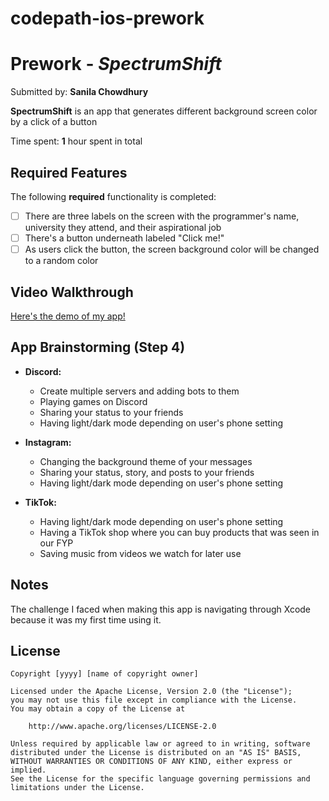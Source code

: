# codepath-ios-prework
# Prework - *SpectrumShift*

Submitted by: **Sanila Chowdhury**

**SpectrumShift** is an app that generates different background screen color by a click of a button

Time spent: **1** hour spent in total

## Required Features

The following **required** functionality is completed:

- [ ] There are three labels on the screen with the programmer's name, university they attend, and their aspirational job
- [ ] There's a button underneath labeled "Click me!"
- [ ] As users click the button, the screen background color will be changed to a random color
 
## Video Walkthrough

[Here's the demo of my app!](https://www.loom.com/share/16a97b2c00ed47f5a73d5a6fb2b7dac8?sid=50e48ac3-eab9-4436-9fb4-18fd5bec26e8)

## App Brainstorming (Step 4)
- **Discord:**
    - Create multiple servers and adding bots to them
    - Playing games on Discord
    - Sharing your status to your friends
    - Having light/dark mode depending on user's phone setting
 
- **Instagram:**
    - Changing the background theme of your messages
    - Sharing your status, story, and posts to your friends
    - Having light/dark mode depending on user's phone setting
      
- **TikTok:**
    - Having light/dark mode depending on user's phone setting
    - Having a TikTok shop where you can buy products that was seen in our FYP
    - Saving music from videos we watch for later use

## Notes
The challenge I faced when making this app is navigating through Xcode because it was my first time using it.

## License

    Copyright [yyyy] [name of copyright owner]

    Licensed under the Apache License, Version 2.0 (the "License");
    you may not use this file except in compliance with the License.
    You may obtain a copy of the License at

        http://www.apache.org/licenses/LICENSE-2.0

    Unless required by applicable law or agreed to in writing, software
    distributed under the License is distributed on an "AS IS" BASIS,
    WITHOUT WARRANTIES OR CONDITIONS OF ANY KIND, either express or implied.
    See the License for the specific language governing permissions and
    limitations under the License.
